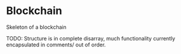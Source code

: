 # Blockchain
Skeleton of a blockchain



TODO: Structure is in complete disarray, much functionality currently encapsulated in comments/ out of order.

